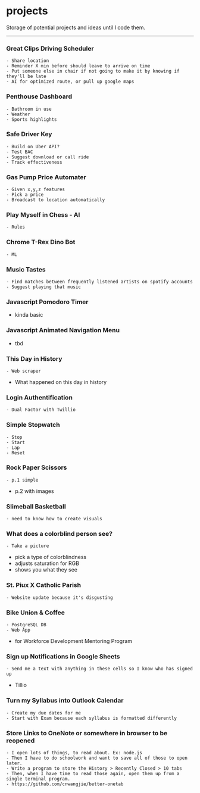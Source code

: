 # projects
Storage of potential projects and ideas until I code them.

---

### Great Clips Driving Scheduler
	- Share location
	- Reminder X min before should leave to arrive on time 
	- Put someone else in chair if not going to make it by knowing if they'll be late
	- AI for optimized route, or pull up google maps

### Penthouse Dashboard
	- Bathroom in use
	- Weather
	- Sports highlights

### Safe Driver Key
	- Build on Uber API?
	- Test BAC
	- Suggest download or call ride
	- Track effectiveness

### Gas Pump Price Automater
	- Given x,y,z features
	- Pick a price
	- Broadcast to location automatically

### Play Myself in Chess - AI
	- Rules

### Chrome T-Rex Dino Bot
	- ML 

### Music Tastes
	- Find matches between frequently listened artists on spotify accounts
	- Suggest playing that music

### Javascript Pomodoro Timer
  - kinda basic

### Javascript Animated Navigation Menu
  - tbd

### This Day in History
	- Web scraper
  - What happened on this day in history


### Login Authentification
	- Dual Factor with Twillio

### Simple Stopwatch
	- Stop
	- Start
	- Lap
	- Reset

### Rock Paper Scissors
	- p.1 simple
  - p.2 with images

### Slimeball Basketball
	- need to know how to create visuals

### What does a colorblind person see?
	- Take a picture
  - pick a type of colorblindness
  - adjusts saturation for RGB 
  - shows you what they see 

### St. Piux X Catholic Parish
	- Website update because it's disgusting

### Bike Union & Coffee
	- PostgreSQL DB
	- Web App
  - for Workforce Development Mentoring Program

### Sign up Notifications in Google Sheets
	- Send me a text with anything in these cells so I know who has signed up
  - Tillio 

### Turn my Syllabus into Outlook Calendar
	- Create my due dates for me
	- Start with Exam because each syllabus is formatted differently

### Store Links to OneNote or somewhere in browser to be reopened
	- I open lots of things, to read about. Ex: node.js
	- Then I have to do schoolwork and want to save all of those to open later.
	- Write a program to store the History > Recently Closed > 10 tabs
	- Then, when I have time to read those again, open them up from a single terminal program.
	- https://github.com/cnwangjie/better-onetab
